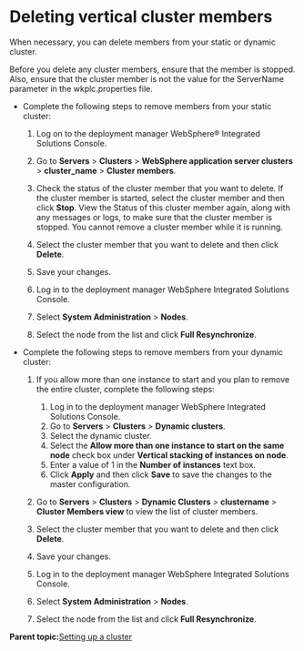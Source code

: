 # Deleting vertical cluster members

When necessary, you can delete members from your static or dynamic cluster.

Before you delete any cluster members, ensure that the member is stopped. Also, ensure that the cluster member is not the value for the ServerName parameter in the wkplc.properties file.

-   Complete the following steps to remove members from your static cluster:

    1.  Log on to the deployment manager WebSphere® Integrated Solutions Console.

    2.  Go to **Servers** \> **Clusters** \> **WebSphere application server clusters** \> **cluster\_name** \> **Cluster members**.

    3.  Check the status of the cluster member that you want to delete. If the cluster member is started, select the cluster member and then click **Stop**. View the Status of this cluster member again, along with any messages or logs, to make sure that the cluster member is stopped. You cannot remove a cluster member while it is running.

    4.  Select the cluster member that you want to delete and then click **Delete**.

    5.  Save your changes.

    6.  Log in to the deployment manager WebSphere Integrated Solutions Console.

    7.  Select **System Administration** \> **Nodes**.

    8.  Select the node from the list and click **Full Resynchronize**.

-   Complete the following steps to remove members from your dynamic cluster:

    1.  If you allow more than one instance to start and you plan to remove the entire cluster, complete the following steps:

        1.  Log in to the deployment manager WebSphere Integrated Solutions Console.
        2.  Go to **Servers** \> **Clusters** \> **Dynamic clusters**.
        3.  Select the dynamic cluster.
        4.  Select the **Allow more than one instance to start on the same node** check box under **Vertical stacking of instances on node**.
        5.  Enter a value of 1 in the **Number of instances** text box.
        6.  Click **Apply** and then click **Save** to save the changes to the master configuration.
    2.  Go to **Servers** \> **Clusters** \> **Dynamic Clusters** \> **clustername** \> **Cluster Members view** to view the list of cluster members.

    3.  Select the cluster member that you want to delete and then click **Delete**.

    4.  Save your changes.

    5.  Log in to the deployment manager WebSphere Integrated Solutions Console.

    6.  Select **System Administration** \> **Nodes**.

    7.  Select the node from the list and click **Full Resynchronize**.


**Parent topic:**[Setting up a cluster](../config/config_cluster.md)

